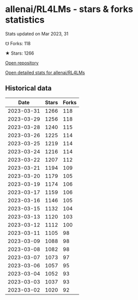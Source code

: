 # allenai/RL4LMs - stars & forks statistics

Stats updated on Mar 2023, 31

☋ Forks: 118

★ Stars: 1266

[Open repository](https://github.com/allenai/RL4LMs)

[Open detailed stats for allenai/RL4LMs](https://reviewgithub.com/rep/allenai/RL4LMs)

## Historical data
| Date | Stars | Forks |
|------|-------|-------|
| 2023-03-31 | 1266 | 118 | 
| 2023-03-29 | 1256 | 118 | 
| 2023-03-28 | 1240 | 115 | 
| 2023-03-26 | 1225 | 114 | 
| 2023-03-25 | 1219 | 114 | 
| 2023-03-24 | 1216 | 114 | 
| 2023-03-22 | 1207 | 112 | 
| 2023-03-21 | 1194 | 109 | 
| 2023-03-20 | 1179 | 105 | 
| 2023-03-19 | 1174 | 106 | 
| 2023-03-17 | 1159 | 106 | 
| 2023-03-16 | 1146 | 105 | 
| 2023-03-15 | 1132 | 104 | 
| 2023-03-13 | 1120 | 103 | 
| 2023-03-12 | 1112 | 100 | 
| 2023-03-11 | 1105 | 98 | 
| 2023-03-09 | 1088 | 98 | 
| 2023-03-08 | 1082 | 98 | 
| 2023-03-07 | 1073 | 97 | 
| 2023-03-06 | 1057 | 95 | 
| 2023-03-04 | 1052 | 93 | 
| 2023-03-03 | 1037 | 93 | 
| 2023-03-02 | 1020 | 92 | 


